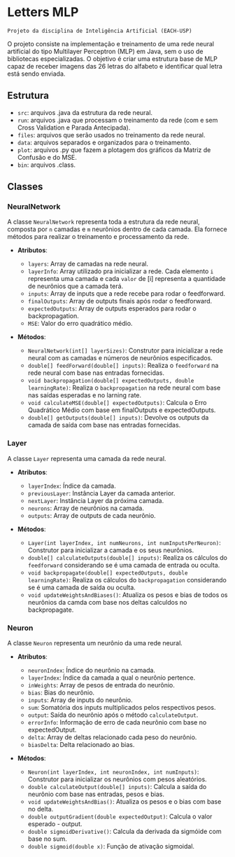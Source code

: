 # Letters MLP
    Projeto da disciplina de Inteligência Artificial (EACH-USP)

O projeto consiste na implementação e treinamento de uma rede neural artificial do tipo Multilayer Perceptron (MLP) em Java, sem o uso de bibliotecas especializadas. O objetivo é criar uma estrutura base de MLP capaz de receber imagens das 26 letras do alfabeto e identificar qual letra está sendo enviada.

## Estrutura

- `src`: arquivos .java da estrutura da rede neural.
- `run`: arquivos .java que processam o treinamento da rede (com e sem Cross Validation e Parada Antecipada).
- `files`: arquivos que serão usados no treinamento da rede neural.
- `data`: arquivos separados e organizados para o treinamento.
- `plot`: arquivos .py que fazem a plotagem dos gráficos da Matriz de Confusão e do MSE.
- `bin`: arquivos .class.

## Classes

### NeuralNetwork
A classe `NeuralNetwork` representa toda a estrutura da rede neural, composta por `n` camadas e `m` neurônios dentro de cada camada. Ela fornece métodos para realizar o treinamento e processamento da rede.
- **Atributos**:
  - `layers`: Array de camadas na rede neural.
  - `layerInfo`: Array utilizado pra inicializar a rede. Cada elemento `i` representa uma camada e cada `valor` de [i] representa a quantidade de neurônios que a camada terá.
  - `inputs`: Array de inputs que a rede recebe para rodar o feedforward.
  - `finalOutputs`: Array de outputs finais após rodar o feedforward.
  - `expectedOutputs`: Array de outputs esperados para rodar o backpropagation.
  - `MSE`: Valor do erro quadrático médio.

- **Métodos**:
  - `NeuralNetwork(int[] layerSizes)`: Construtor para inicializar a rede neural com as camadas e números de neurônios especificados.
  - `double[] feedForward(double[] inputs)`: Realiza o `feedforward` na rede neural com base nas entradas fornecidas.
  - `void backpropagation(double[] expectedOutputs, double learningRate)`: Realiza o `backpropagation` na rede neural com base nas saídas esperadas e no larning rate.
  - `void calculateMSE(double[] expectedOutputs)`: Calcula o Erro Quadrático Médio com base em finalOutputs e expectedOutputs.
  - `double[] getOutputs(double[] inputs)`: Devolve os outputs da camada de saída com base nas entradas fornecidas.

### Layer
A classe `Layer` representa uma camada da rede neural.
- **Atributos**:
  - `layerIndex`: Índice da camada.
  - `previousLayer`: Instância Layer da camada anterior.
  - `nextLayer`: Instância Layer da próxima camada.
  - `neurons`: Array de neurônios na camada.
  - `outputs`: Array de outputs de cada neurônio.

- **Métodos**:
  - `Layer(int layerIndex, int numNeurons, int numInputsPerNeuron)`: Construtor para inicializar a camada e os seus neurônios.
  - `double[] calculateOutputs(double[] inputs)`: Realiza os cálculos do  `feedforward` considerando se é uma camada de entrada ou oculta.
  - `void backpropagate(double[] expectedOutputs, double learningRate)`: Realiza os cálculos do  `backpropagation` considerando se é uma camada de saída ou oculta.
  - `void updateWeightsAndBiases()`: Atualiza os pesos e bias de todos os neurônios da camda com base nos deltas calculdos no backpropagate.

### Neuron
A classe `Neuron` representa um neurônio da uma rede neural.
- **Atributos**:
  - `neuronIndex`: Índice do neurônio na camada.
  - `layerIndex`: Índice da camada a qual o neurônio pertence.
  - `inWeights`: Array de pesos de entrada do neurônio.
  - `bias`: Bias do neurônio.
  - `inputs`: Array de inputs do neurônio.
  - `sum`: Somatória dos inputs multiplicados pelos respectivos pesos.
  - `output`: Saída do neurônio após o método `calculateOutput`.
  - `errorInfo`: Informação de erro de cada neurônio com base no expectedOutput.
  - `delta`: Array de deltas relacionado cada peso do neurônio.
  - `biasDelta`: Delta relacionado ao bias.

- **Métodos**:
  - `Neuron(int layerIndex, int neuronIndex, int numInputs)`: Construtor para inicializar os neurônios com pesos aleatórios.
  - `double calculateOutput(double[] inputs)`: Calcula a saída do neurônio com base nas entradas, pesos e bias.
  - `void updateWeightsAndBias()`: Atualiza os pesos e o bias com base no delta.
  - `double outputGradient(double expectedOutput)`: Calcula o valor esperado - output.
  - `double sigmoidDerivative()`: Calcula da derivada da sigmóide com base no sum.
  - `double sigmoid(double x)`: Função de ativação sigmoidal.